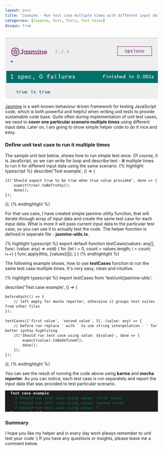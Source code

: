 ```yaml
---
layout: post
title: "Jasmine - Run test case multiple times with different input data"
categories: [Jasmine, Unit, Tests, Test Cases]
disqus: true
---
```


![Jasmine Specification](/images/2017-01-28/jasmine-spec.png)

[Jasmine](https://jasmine.github.io/2.0/introduction.html) is a well-known behaviour driven framework for testing JavaScript code, which is both powerful and helpful when writing unit tests to provide sustainable code base. Quite often during implementation of unit test cases, we need to **cover one particular scenario multiple times** using different input data. Later on, I am going to show simple helper code to do it nice and easy.

<!--more-->

### Define unit test case to run it multiple times

The sample unit test below, shows how to run simple test once. Of course, it is JavaScript, so we can write for loop and describe test - **it** multiple times to run it for different input data using the same scenario.
{% highlight typescript %}
describe('Test example', () => {

    it('Should expect true to be true when true value provided', done => {
        expect(true).toBeTruthy();
        done();
    });
});
{% endhighlight %}

For that use case, I have created simple jasmine utility function, that will iterate through array of input data and create the same test case for each input data. What is more it will pass current input data to the particular test case, so you can use it to actually test the code. The helper function is defined in seperate file - **jasmine-utils.ts**.

{% highlight typescript %}
export default function testCases(values: any[], func: (value: any) => void) {
    for (let i = 0, count = values.length; i < count; i++) {
        func.apply(this, [values[i]]);
    }
}
{% endhighlight %}

The following example shows, how to use **testCases** function to run the same test case multiple times. It's very easy, clean and intuitive.

{% highlight typescript %}
import testCases from 'test/unit/jasmine-utils';

describe('Test case example', () => {

    beforeEach(() => {
        // left empty for mocha reporter, otherwise it groups test suites from other files
    });

    testCases(['first value', 'second value', 5], (value: any) => {
        // before run replace ' with ` to use string interpolation - ' for better syntax highliting
        it('Should run test case using value: ${value}', done => {
            expect(value).toBeDefined();
            done();
        });
    });
});
{% endhighlight %}

You can see the result of running the code above using **karma** and **mocha reporter**. As you can notice, each test case is run separately and report the input data that was provided to test particular scenario.

![Sample test case result](/images/2017-01-28/sample-test-case.PNG)

### Summary

I hope you like my helper and in every day work always remember to unit test your code :) If you have any questions or insights, please leave me a comment below.
